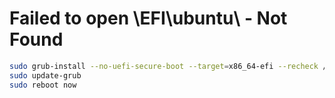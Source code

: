 # Failed to open \EFI\ubuntu\ - Not Found

```sh
sudo grub-install --no-uefi-secure-boot --target=x86_64-efi --recheck /dev/</boot/efi partition>
sudo update-grub
sudo reboot now
```
